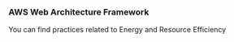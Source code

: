 ### AWS Web Architecture Framework

You can find practices related to Energy and Resource Efficiency 

